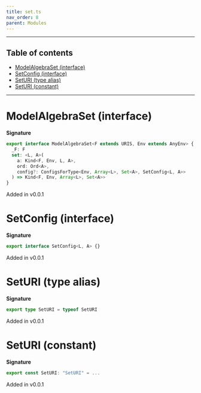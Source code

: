 ```yaml
---
title: set.ts
nav_order: 8
parent: Modules
---
```


---

<h2 class="text-delta">Table of contents</h2>

- [ModelAlgebraSet (interface)](#modelalgebraset-interface)
- [SetConfig (interface)](#setconfig-interface)
- [SetURI (type alias)](#seturi-type-alias)
- [SetURI (constant)](#seturi-constant)

---

# ModelAlgebraSet (interface)

**Signature**

```ts
export interface ModelAlgebraSet<F extends URIS, Env extends AnyEnv> {
  _F: F
  set: <L, A>(
    a: Kind<F, Env, L, A>,
    ord: Ord<A>,
    config?: ConfigsForType<Env, Array<L>, Set<A>, SetConfig<L, A>>
  ) => Kind<F, Env, Array<L>, Set<A>>
}
```

Added in v0.0.1

# SetConfig (interface)

**Signature**

```ts
export interface SetConfig<L, A> {}
```

Added in v0.0.1

# SetURI (type alias)

**Signature**

```ts
export type SetURI = typeof SetURI
```

Added in v0.0.1

# SetURI (constant)

**Signature**

```ts
export const SetURI: "SetURI" = ...
```

Added in v0.0.1

